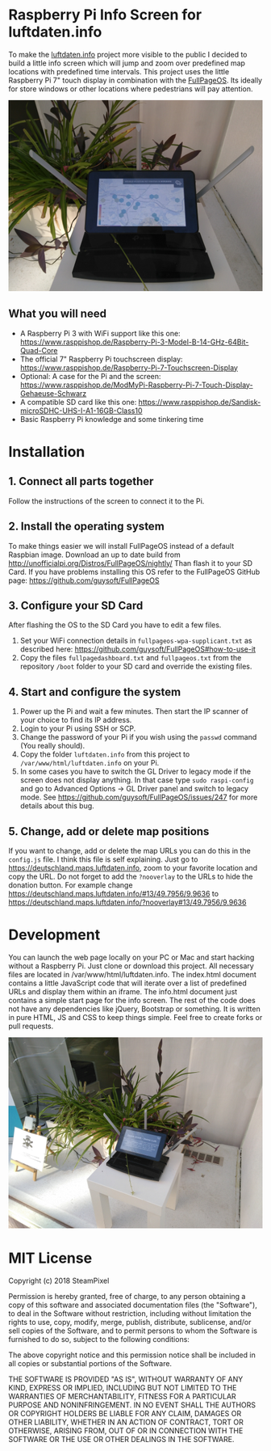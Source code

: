 # Raspberry Pi Info Screen for luftdaten.info

To make the [luftdaten.info](https://luftdaten.info) project more visible to the public I decided to build a little info screen which will jump and zoom over predefined map locations with predefined time intervals. This project uses the little Raspberry Pi 7" touch display in combination with the [FullPageOS](https://github.com/guysoft/FullPageOS). Its ideally for store windows or other locations where pedestrians will pay attention.

![luftdaten.info raspberry info screen](https://raw.githubusercontent.com/steampixel/luftdaten-infoscreen/master/infoscreen2.jpg)

## What you will need
* A Raspberry Pi 3 with WiFi support like this one: https://www.rasppishop.de/Raspberry-Pi-3-Model-B-14-GHz-64Bit-Quad-Core
* The official 7" Raspberry Pi touchscreen display: https://www.rasppishop.de/Raspberry-Pi-7-Touchscreen-Display
* Optional: A case for the Pi and the screen: https://www.rasppishop.de/ModMyPi-Raspberry-Pi-7-Touch-Display-Gehaeuse-Schwarz
* A compatible SD card like this one: https://www.rasppishop.de/Sandisk-microSDHC-UHS-I-A1-16GB-Class10
* Basic Raspberry Pi knowledge and some tinkering time

# Installation
## 1. Connect all parts together
Follow the instructions of the screen to connect it to the Pi.

## 2. Install the operating system
To make things easier we will install FullPageOS instead of a default Raspbian image. Download an up to date build from http://unofficialpi.org/Distros/FullPageOS/nightly/
Than flash it to your SD Card. If you have problems installing this OS refer to the FullPageOS GitHub page: https://github.com/guysoft/FullPageOS

## 3. Configure your SD Card
After flashing the OS to the SD Card you have to edit a few files.

1. Set your WiFi connection details in `fullpageos-wpa-supplicant.txt` as described here: https://github.com/guysoft/FullPageOS#how-to-use-it
2. Copy the files `fullpagedashboard.txt` and `fullpageos.txt` from the repository `/boot` folder to your SD card and override the existing files.

## 4. Start and configure the system
1. Power up the Pi and wait a few minutes. Then start the IP scanner of your choice to find its IP address.
2. Login to your Pi using SSH or SCP.
3. Change the password of your Pi if you wish using the `passwd` command (You really should).
4. Copy the folder `luftdaten.info` from this project to `/var/www/html/luftdaten.info` on your Pi.
5. In some cases you have to switch the GL Driver to legacy mode if the screen does not display anything. In that case type `sudo raspi-config` and go to Advanced Options -> GL Driver panel and switch to legacy mode. See https://github.com/guysoft/FullPageOS/issues/247 for more details about this bug.

## 5. Change, add or delete map positions
If you want to change, add or delete the map URLs you can do this in the `config.js` file. I think this file is self explaining. Just go to https://deutschland.maps.luftdaten.info, zoom to your favorite location and copy the URL. Do not forget to add the `?nooverlay` to the URLs to hide the donation button. For example change https://deutschland.maps.luftdaten.info/#13/49.7956/9.9636 to https://deutschland.maps.luftdaten.info/?nooverlay#13/49.7956/9.9636

# Development
You can launch the web page locally on your PC or Mac and start hacking without a Raspberry Pi. Just clone or download this project. All necessary files are located in /var/www/html/luftdaten.info.
The index.html document contains a little JavaScript code that will iterate over a list of predefined URLs and display them within an iframe. The info.html document just contains a simple start page for the info screen. The rest of the code does not have any dependencies like jQuery, Bootstrap or something. It is written in pure HTML, JS and CSS to keep things simple. Feel free to create forks or pull requests.


![luftdaten.info raspberry info screen](https://raw.githubusercontent.com/steampixel/luftdaten-infoscreen/master/infoscreen1.jpg)

# MIT License
Copyright (c) 2018 SteamPixel

Permission is hereby granted, free of charge, to any person obtaining a copy
of this software and associated documentation files (the "Software"), to deal
in the Software without restriction, including without limitation the rights
to use, copy, modify, merge, publish, distribute, sublicense, and/or sell
copies of the Software, and to permit persons to whom the Software is
furnished to do so, subject to the following conditions:

The above copyright notice and this permission notice shall be included in all
copies or substantial portions of the Software.

THE SOFTWARE IS PROVIDED "AS IS", WITHOUT WARRANTY OF ANY KIND, EXPRESS OR
IMPLIED, INCLUDING BUT NOT LIMITED TO THE WARRANTIES OF MERCHANTABILITY,
FITNESS FOR A PARTICULAR PURPOSE AND NONINFRINGEMENT. IN NO EVENT SHALL THE
AUTHORS OR COPYRIGHT HOLDERS BE LIABLE FOR ANY CLAIM, DAMAGES OR OTHER
LIABILITY, WHETHER IN AN ACTION OF CONTRACT, TORT OR OTHERWISE, ARISING FROM,
OUT OF OR IN CONNECTION WITH THE SOFTWARE OR THE USE OR OTHER DEALINGS IN THE
SOFTWARE.
